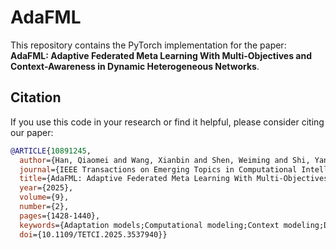 # AdaFML

This repository contains the PyTorch implementation for the paper: **AdaFML: Adaptive Federated Meta Learning With Multi-Objectives and Context-Awareness in Dynamic Heterogeneous Networks**.

## Citation

If you use this code in your research or find it helpful, please consider citing our paper:

```bibtex
@ARTICLE{10891245,
  author={Han, Qiaomei and Wang, Xianbin and Shen, Weiming and Shi, Yanjun},
  journal={IEEE Transactions on Emerging Topics in Computational Intelligence}, 
  title={AdaFML: Adaptive Federated Meta Learning With Multi-Objectives and Context-Awareness in Dynamic Heterogeneous Networks}, 
  year={2025},
  volume={9},
  number={2},
  pages={1428-1440},
  keywords={Adaptation models;Computational modeling;Context modeling;Data models;Performance evaluation;Metalearning;Servers;Training;Costs;Optimization;Federated meta learning;contextual information;multiple objectives;dynamic heterogeneous networks},
  doi={10.1109/TETCI.2025.3537940}}
